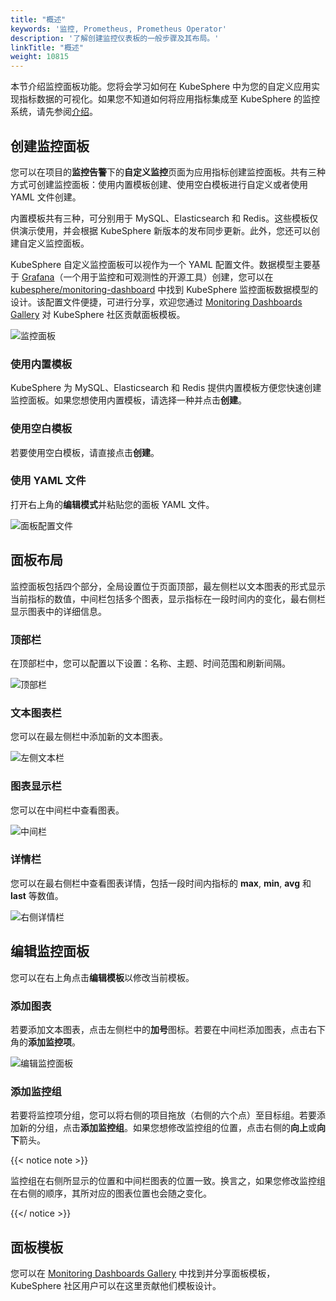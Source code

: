 ```yaml
---
title: "概述"
keywords: '监控, Prometheus, Prometheus Operator'
description: '了解创建监控仪表板的一般步骤及其布局。'
linkTitle: "概述"
weight: 10815
---
```


本节介绍监控面板功能。您将会学习如何在 KubeSphere 中为您的自定义应用实现指标数据的可视化。如果您不知道如何将应用指标集成至 KubeSphere 的监控系统，请先参阅[介绍](../../introduction/)。

## 创建监控面板

您可以在项目的**监控告警**下的**自定义监控**页面为应用指标创建监控面板。共有三种方式可创建监控面板：使用内置模板创建、使用空白模板进行自定义或者使用 YAML 文件创建。

内置模板共有三种，可分别用于 MySQL、Elasticsearch 和 Redis。这些模板仅供演示使用，并会根据 KubeSphere 新版本的发布同步更新。此外，您还可以创建自定义监控面板。

KubeSphere 自定义监控面板可以视作为一个 YAML 配置文件。数据模型主要基于 [Grafana](https://github.com/grafana/grafana)（一个用于监控和可观测性的开源工具）创建，您可以在 [kubesphere/monitoring-dashboard](https://github.com/kubesphere/monitoring-dashboard) 中找到 KubeSphere 监控面板数据模型的设计。该配置文件便捷，可进行分享，欢迎您通过  [Monitoring Dashboards Gallery](https://github.com/kubesphere/monitoring-dashboard/tree/master/contrib/gallery) 对 KubeSphere 社区贡献面板模板。

![监控面板](/images/docs/zh-cn/project-user-guide/custom-application-monitoring/visualization/overview/监控面板.jpg)

### 使用内置模板

KubeSphere 为 MySQL、Elasticsearch 和 Redis 提供内置模板方便您快速创建监控面板。如果您想使用内置模板，请选择一种并点击**创建**。

### 使用空白模板

若要使用空白模板，请直接点击**创建**。

### 使用 YAML 文件

打开右上角的**编辑模式**并粘贴您的面板 YAML 文件。

![面板配置文件](/images/docs/zh-cn/project-user-guide/custom-application-monitoring/visualization/overview/面板配置文件.jpg)

## 面板布局

监控面板包括四个部分，全局设置位于页面顶部，最左侧栏以文本图表的形式显示当前指标的数值，中间栏包括多个图表，显示指标在一段时间内的变化，最右侧栏显示图表中的详细信息。

### 顶部栏

在顶部栏中，您可以配置以下设置：名称、主题、时间范围和刷新间隔。

![顶部栏](/images/docs/zh-cn/project-user-guide/custom-application-monitoring/visualization/overview/顶部栏.jpg)

### 文本图表栏

您可以在最左侧栏中添加新的文本图表。

![左侧文本栏](/images/docs/zh-cn/project-user-guide/custom-application-monitoring/visualization/overview/左侧文本栏.jpg)

### 图表显示栏

您可以在中间栏中查看图表。

![中间栏](/images/docs/zh-cn/project-user-guide/custom-application-monitoring/visualization/overview/中间栏.jpg)

### 详情栏

您可以在最右侧栏中查看图表详情，包括一段时间内指标的 **max**, **min**, **avg** 和 **last** 等数值。

![右侧详情栏](/images/docs/zh-cn/project-user-guide/custom-application-monitoring/visualization/overview/右侧详情栏.jpg)

## 编辑监控面板

您可以在右上角点击**编辑模板**以修改当前模板。

### 添加图表

若要添加文本图表，点击左侧栏中的**加号**图标。若要在中间栏添加图表，点击右下角的**添加监控项**。

![编辑监控面板](/images/docs/zh-cn/project-user-guide/custom-application-monitoring/visualization/overview/编辑监控面板.jpg)

### 添加监控组

若要将监控项分组，您可以将右侧的项目拖放（右侧的六个点）至目标组。若要添加新的分组，点击**添加监控组**。如果您想修改监控组的位置，点击右侧的**向上**或**向下**箭头。

{{< notice note >}}

监控组在右侧所显示的位置和中间栏图表的位置一致。换言之，如果您修改监控组在右侧的顺序，其所对应的图表位置也会随之变化。

{{</ notice >}} 

## 面板模板

您可以在 [Monitoring Dashboards Gallery](https://github.com/kubesphere/monitoring-dashboard/tree/master/contrib/gallery) 中找到并分享面板模板，KubeSphere 社区用户可以在这里贡献他们模板设计。